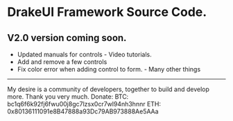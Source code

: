 # DrakeUI Framework Source Code.

## V2.0 version coming soon.
- Updated manuals for controls - Video tutorials.
- Add and remove a few controls
- Fix color error when adding control to form. - Many other things
-------------
My desire is a community of developers, together to build and develop more.
Thank you very much.
Donate:
BTC: bc1q6f6k92fj6fwu00j8gc7lzsx0cr7wl94nh3hnnr
ETH: 0x80136111091e8B47888a93Dc79AB973888Ae5AAa
